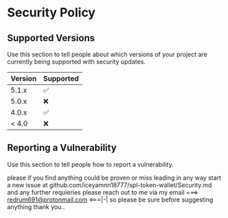 # Security Policy

## Supported Versions

Use this section to tell people about which versions of your project are
currently being supported with security updates.

| Version | Supported          |
| ------- | ------------------ |
| 5.1.x   | :white_check_mark: |
| 5.0.x   | :x:                |
| 4.0.x   | :white_check_mark: |
| < 4.0   | :x:                |

## Reporting a Vulnerability

Use this section to tell people how to report a vulnerability.

please if you find anything could be proven or miss leading in any way start a new issue 
at github.com/iceyamnn18777/spl-token-wallet/Security.md
and any further requieries please reach out to me via my email ===> redrum691@protonmail.com <===|-|
so please be sure before suggesting anything thank you..
